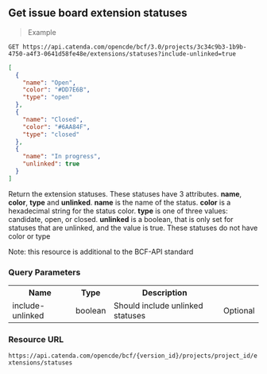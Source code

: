 ## Get issue board extension statuses

> Example

```http
GET https://api.catenda.com/opencde/bcf/3.0/projects/3c34c9b3-1b9b-4750-a4f3-0641d58fe48e/extensions/statuses?include-unlinked=true
```

```json
[
  {
    "name": "Open",
    "color": "#DD7E6B",
    "type": "open"
  },
  {
    "name": "Closed",
    "color": "#6AA84F",
    "type": "closed"
  },
  {
    "name": "In progress",
    "unlinked": true
  }
]
```

Return the extension statuses. These statuses have 3 attributes. **name**, **color**, **type** and **unlinked**.
**name** is the name of the status.
**color** is a hexadecimal string for the status color.
**type** is one of three values: candidate, open, or closed.
**unlinked** is a boolean, that is only set for statuses that are unlinked, and the value is true. These statuses do not have color or type

Note: this resource is additional to the BCF-API standard

### Query Parameters

<table class="table">
    <tr><th>Name</th><th>Type</th><th>Description</th><th></th></tr>
    <tr>
        <td>include-unlinked</td>
        <td>boolean</td>
        <td>Should include unlinked statuses</td>
        <td>Optional</td>
    </tr>
</table>

### Resource URL

`https://api.catenda.com/opencde/bcf/{version_id}/projects/project_id/extensions/statuses`

